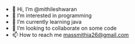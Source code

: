 - 👋 Hi, I’m @mithileshwaran
- 👀 I’m interested in programming
- 🌱 I’m currently learning java
- 💞️ I’m looking to collaborate on some code
- 📫 How to reach me massmithia26@gmail.com

<!---
mithileshwaran is a ✨ special ✨ repository because its `README.md` (this file) appears on your GitHub profile.
You can click the Preview link to take a look at your changes.
--->
